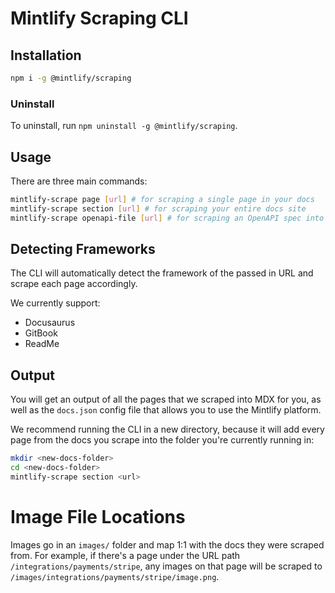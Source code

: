 # Mintlify Scraping CLI

## Installation

```sh
npm i -g @mintlify/scraping
```

### Uninstall

To uninstall, run `npm uninstall -g @mintlify/scraping`.

## Usage

There are three main commands:

```sh
mintlify-scrape page [url] # for scraping a single page in your docs
mintlify-scrape section [url] # for scraping your entire docs site
mintlify-scrape openapi-file [url] # for scraping an OpenAPI spec into the required MDX format for Mintlify to display
```

## Detecting Frameworks

The CLI will automatically detect the framework of the passed in URL and scrape each page accordingly.

We currently support:

- Docusaurus
- GitBook
- ReadMe

## Output

You will get an output of all the pages that we scraped into MDX for you, as well as the `docs.json` config file that allows you to use the Mintlify platform.

We recommend running the CLI in a new directory, because it will add every page from the docs you scrape into the folder you're currently running in:

```sh
mkdir <new-docs-folder>
cd <new-docs-folder>
mintlify-scrape section <url>
```

# Image File Locations

Images go in an `images/` folder and map 1:1 with the docs they were scraped from. For example, if there's a page under the URL path `/integrations/payments/stripe`, any images on that page will be scraped to `/images/integrations/payments/stripe/image.png`.
